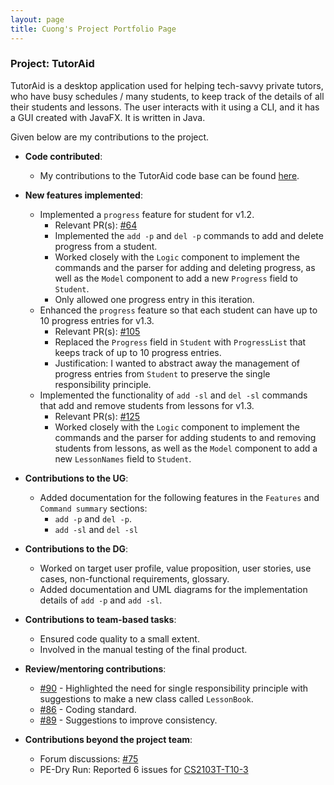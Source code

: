 ```yaml
---
layout: page
title: Cuong's Project Portfolio Page
---
```


### Project: TutorAid

TutorAid is a desktop application used for helping tech-savvy private tutors, who have busy schedules / many students, to keep track of the details of all their students and lessons. The user interacts with it using a CLI, and it has a GUI created with JavaFX. It is written in Java.

Given below are my contributions to the project.

* **Code contributed**:
  * My contributions to the TutorAid code base can be found [here](https://nus-cs2103-ay2122s1.github.io/tp-dashboard/?search=W16&sort=groupTitle&sortWithin=title&timeframe=commit&mergegroup=&groupSelect=groupByRepos&breakdown=true&checkedFileTypes=docs~functional-code~test-code~other&since=2021-09-17&tabOpen=true&tabType=authorship&tabAuthor=ErnestCuong&tabRepo=AY2122S1-CS2103T-W16-3%2Ftp%5Bmaster%5D&authorshipIsMergeGroup=false&authorshipFileTypes=docs~functional-code~test-code&authorshipIsBinaryFileTypeChecked=false).

* **New features implemented**:
  * Implemented a `progress` feature for student for v1.2.
    * Relevant PR(s): [#64](https://github.com/AY2122S1-CS2103T-W16-3/tp/pull/64/files)
    * Implemented the `add -p` and `del -p` commands to add and delete progress from a student.
    * Worked closely with the `Logic` component to implement the commands and the parser for adding and deleting progress, as well as the `Model` component to add a new `Progress` field to `Student`.
    * Only allowed one progress entry in this iteration.
  * Enhanced the `progress` feature so that each student can have up to 10 progress entries for v1.3.
    * Relevant PR(s): [#105](https://github.com/AY2122S1-CS2103T-W16-3/tp/pull/105)
    * Replaced the `Progress` field in `Student` with `ProgressList` that keeps track of up to 10 progress entries.
    * Justification: I wanted to abstract away the management of progress entries from `Student` to preserve the single responsibility principle.
  * Implemented the functionality of `add -sl` and `del -sl` commands that add and remove students from lessons for v1.3.
    * Relevant PR(s): [#125](https://github.com/AY2122S1-CS2103T-W16-3/tp/pull/125)
    * Worked closely with the `Logic` component to implement the commands and the parser for adding students to and removing students from lessons, as well as the `Model` component to add a new `LessonNames` field to `Student`.

* **Contributions to the UG**:
  * Added documentation for the following features in the `Features` and `Command summary` sections:
    * `add -p` and `del -p`.
    * `add -sl` and `del -sl`

* **Contributions to the DG**:
  * Worked on target user profile, value proposition, user stories, use cases, non-functional requirements, glossary.
  * Added documentation and UML diagrams for the implementation details of `add -p` and `add -sl`.

* **Contributions to team-based tasks**:
  * Ensured code quality to a small extent.
  * Involved in the manual testing of the final product.

* **Review/mentoring contributions**:
  * [#90](https://github.com/AY2122S1-CS2103T-W16-3/tp/pull/90) - Highlighted the need for single responsibility principle with suggestions to make a new class called `LessonBook`.
  * [#86](https://github.com/AY2122S1-CS2103T-W16-3/tp/pull/86) - Coding standard.
  * [#89](https://github.com/AY2122S1-CS2103T-W16-3/tp/pull/89) - Suggestions to improve consistency.

* **Contributions beyond the project team**:
  * Forum discussions: [#75](https://github.com/nus-cs2103-AY2122S1/forum/issues/75#issuecomment-904219081)
  * PE-Dry Run: Reported 6 issues for [CS2103T-T10-3](https://github.com/ErnestCuong/ped/issues)

